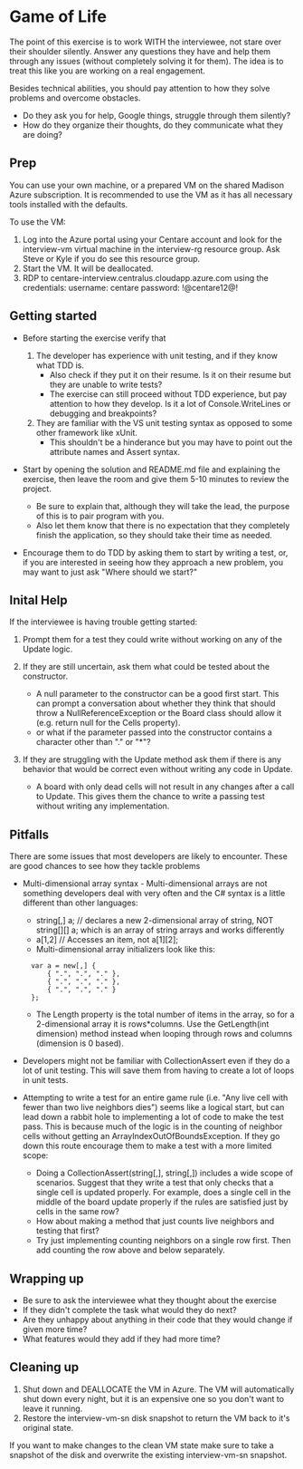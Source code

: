 # Game of Life

The point of this exercise is to work WITH the interviewee, not stare over their shoulder silently. Answer any questions they have and help them through any issues (without completely solving it for them). The idea is to treat this like you are working on a real engagement.

Besides technical abilities, you should pay attention to how they solve problems and overcome obstacles.
* Do they ask you for help, Google things, struggle through them silently?
* How do they organize their thoughts, do they communicate what they are doing?

## Prep

You can use your own machine, or a prepared VM on the shared Madison Azure subscription. It is recommended to use the VM as it has all necessary tools installed with the defaults.

To use the VM:
1) Log into the Azure portal using your Centare account and look for the interview-vm virtual machine in the interview-rg resource group. Ask Steve or Kyle if you do see this resource group.
2) Start the VM. It will be deallocated.
3) RDP to centare-interview.centralus.cloudapp.azure.com using the credentials:
   username: centare
   password: !@centare12@!


## Getting started

* Before starting the exercise verify that
  1. The developer has experience with unit testing, and if they know what TDD is.
     * Also check if they put it on their resume. Is it on their resume but they are unable to write tests?
     * The exercise can still proceed without TDD experience, but pay attention to how they develop. Is it a lot of Console.WriteLines or debugging and breakpoints?
  2. They are familiar with the VS unit testing syntax as opposed to some other framework like xUnit.
     * This shouldn't be a hinderance but you may have to point out the attribute names and Assert syntax.

* Start by opening the solution and README.md file and explaining the exercise, then leave the room and give them 5-10 minutes to review the project.
  * Be sure to explain that, although they will take the lead, the purpose of this is to pair program with you.
  * Also let them know that there is no expectation that they completely finish the application, so they should take their time as needed.

* Encourage them to do TDD by asking them to start by writing a test, or, if you are interested in seeing how they approach a new problem, you may want to just ask "Where should we start?"

## Inital Help

If the interviewee is having trouble getting started:

1. Prompt them for a test they could write without working on any of the Update logic.

2. If they are still uncertain, ask them what could be tested about the constructor.
   * A null parameter to the constructor can be a good first start. This can prompt a conversation about whether they think that should throw a NullReferenceException or the Board class should allow it (e.g. return null for the Cells property).
   * or what if the parameter passed into the constructor contains a character other than "." or "*"?

3. If they are struggling with the Update method ask them if there is any behavior that would be correct even without writing any code in Update.
   * A board with only dead cells will not result in any changes after a call to Update. This gives them the chance to write a passing test without writing any implementation.


## Pitfalls

There are some issues that most developers are likely to encounter. These are good chances to see how they tackle problems

* Multi-dimensional array syntax - Multi-dimensional arrays are not something developers deal with very often and the C# syntax is a little different than other languages:
  * string[,] a; // declares a new 2-dimensional array of string, NOT string[][] a; which is an array of string arrays and works differently
  * a[1,2] // Accesses an item, not a[1][2];
  * Multi-dimensional array initializers look like this:
  ```
    var a = new[,] {
        { ".", ".", "." },
        { ".", ".", "." },
        { ".", ".", "." }
    };
  ```
  * The Length property is the total number of items in the array, so for a 2-dimensional array it is rows*columns.  Use the GetLength(int dimension) method instead when looping through rows and columns (dimension is 0 based).

* Developers might not be familiar with CollectionAssert even if they do a lot of unit testing. This will save them from having to create a lot of loops in unit tests.

* Attempting to write a test for an entire game rule (i.e. "Any live cell with fewer than two live neighbors dies") seems like a logical start, but can lead down a rabbit hole to implementing a lot of code to make the test pass. This is because much of the logic is in the counting of neighbor cells without getting an ArrayIndexOutOfBoundsException. If they go down this route encourage them to make a test with a more limited scope:
  * Doing a CollectionAssert(string[,], string[,]) includes a wide scope of scenarios. Suggest that they write a test that only checks that a single cell is updated properly. For example, does a single cell in the middle of the board update properly if the rules are satisfied just by cells in the same row?
  * How about making a method that just counts live neighbors and testing that first?
  * Try just implementing counting neighbors on a single row first. Then add counting the row above and below separately.

## Wrapping up

* Be sure to ask the interviewee what they thought about the exercise
* If they didn't complete the task what would they do next?
* Are they unhappy about anything in their code that they would change if given more time?
* What features would they add if they had more time?

## Cleaning up

1. Shut down and DEALLOCATE the VM in Azure. The VM will automatically shut down every night, but it is an expensive one so you don't want to leave it running.
2. Restore the interview-vm-sn disk snapshot to return the VM back to it's original state.

If you want to make changes to the clean VM state make sure to take a snapshot of the disk and overwrite the existing interview-vm-sn snapshot.
